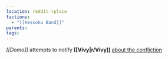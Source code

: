 ```yaml
---
location: reddit-rplace
factions:
  - "[[Kessoku Band]]"
parents: 
tags: 
---
```

*[[Domo]]* attempts to notify **[[Vivy|r/Vivy]]** [about the confliction](https://discord.com/channels/1093664259273130084/1131230952119615600/1131579261556359218)
